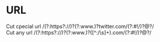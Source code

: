 # URL

Cut cpecial url  /(?:https?:\/\/)?(?:www\.)?twitter\.com\/(?:#!\/)?@?/ <br />
Cut any url  /(?:https?:\/\/)?(?:www\.)?([^:\/\s]+)\.com\/(?:#!\/)?@?/ 
